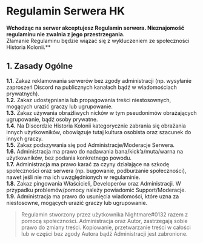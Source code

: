 
# Regulamin Serwera HK


**Wchodząc na serwer akceptujesz Regulamin serwera. Nieznajomość regulaminu nie zwalnia z jego przestrzegania.**  
Złamanie Regulaminu będzie wiązać się z wykluczeniem ze społeczności Historia Kolonii.**
  
  
## 1. Zasady Ogólne
  
**1.1.** Zakaz reklamowania serwerów bez zgody administracji (np. wysyłanie zaproszeń Discord na publicznych kanałach bądź w wiadomościach prywatnych).  
**1.2.** Zakaz udostępniania lub propagowania treści niestosownych, mogących urazić graczy lub ugrupowanie.  
**1.3.** Zakaz używania obraźliwych nicków w tym pseudonimów obrażających ugrupowanie, bądź osoby prywatne.  
**1.4.** Na Discordzie Historia Kolonii kategorycznie zabrania się obrażania innych użytkowników, obowiązuje tutaj kultura osobista oraz szacunek do innych graczy.  
**1.5.** Zakaz podszywania się pod Administracje/Moderacje Serwera.  
**1.6.** Administracja ma prawo do nadawania bana/kick’a/muta/warna na użytkowników, bez podania konkretnego powodu.  
**1.7.** Administracja ma prawo karać za czyny działające na szkodę społeczności oraz serwera (np. bugowanie, podburzanie społeczności), nawet jeśli nie ma ich uwzględnionych w regulaminie.  
**1.8.** Zakaz pingowania Właścicieli, Developerów oraz Administracji. W przypadku problemów/pomocy należy powiadomić Support/Moderacje.  
**1.9.** Administracja ma prawo do usunięcia wiadomości, które uzna za niestosowne, mogących urazić graczy lub ugrupowanie.  
  
  
> Regulamin stworzony przez użytkownika Nightmare#0132 razem z pomocą społeczności. Administracja oraz Autor, zastrzegają sobie prawo do zmiany treści. Kopiowanie, przetwarzanie treści w całości lub w części bez zgody Autora bądź Administracji jest zabronione.
